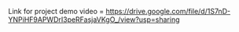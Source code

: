 Link for project demo video = 
https://drive.google.com/file/d/1S7nD-YNPiHF9APWDrI3peRFasjaVKgO_/view?usp=sharing